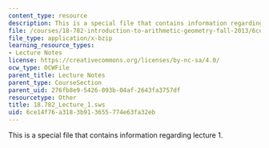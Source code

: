```yaml
---
content_type: resource
description: This is a special file that contains information regarding lecture 1.
file: /courses/18-782-introduction-to-arithmetic-geometry-fall-2013/6ce14f76a3183b913655774e63fa32eb_18.782_Lecture_1.sws
file_type: application/x-bzip
learning_resource_types:
- Lecture Notes
license: https://creativecommons.org/licenses/by-nc-sa/4.0/
ocw_type: OCWFile
parent_title: Lecture Notes
parent_type: CourseSection
parent_uid: 276fb8e9-5426-093b-04af-2643fa3757df
resourcetype: Other
title: 18.782_Lecture_1.sws
uid: 6ce14f76-a318-3b91-3655-774e63fa32eb
---
```

This is a special file that contains information regarding lecture 1.